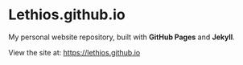 # Lethios.github.io

My personal website repository, built with **GitHub Pages** and **Jekyll**.

View the site at: https://lethios.github.io
